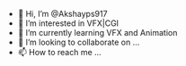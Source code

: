 - 👋 Hi, I’m @Akshayps917
- 👀 I’m interested in VFX|CGI
- 🌱 I’m currently learning VFX and Animation
- 💞️ I’m looking to collaborate on ...
- 📫 How to reach me ...

<!---
Akshayps917/Akshayps917 is a ✨ special ✨ repository because its `README.md` (this file) appears on your GitHub profile.
You can click the Preview link to take a look at your changes.
--->
